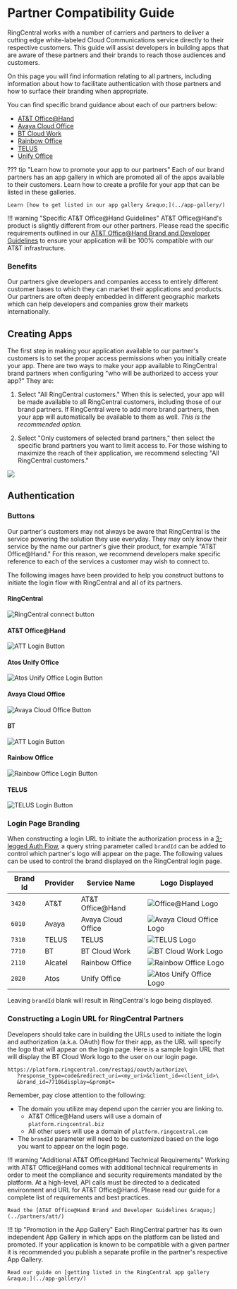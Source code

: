 # Partner Compatibility Guide

RingCentral works with a number of carriers and partners to deliver a cutting edge white-labeled Cloud Communications service directly to their respective customers. This guide will assist developers in building apps that are aware of these partners and their brands to reach those audiences and customers.

On this page you will find information relating to all partners, including information about how to facilitate authentication with those partners and how to surface their branding when appropriate. 

You can find specific brand guidance about each of our partners below:

* [AT&T Office@Hand](../partners/att/)
* [Avaya Cloud Office](../partners/aco/)
* [BT Cloud Work](../partners/bt/)
* [Rainbow Office](../partners/alcatel/)
* [TELUS](../partners/telus/)
* [Unify Office](../partners/atos/)

??? tip "Learn how to promote your app to our partners"
    Each of our brand partners has an app gallery in which are promoted all of the apps available to their customers. Learn how to create a profile for your app that can be listed in these galleries.

    Learn [how to get listed in our app gallery &raquo;](../app-gallery/)

!!! warning "Specific AT&T Office@Hand Guidelines"
    AT&T Office@Hand's product is slightly different from our other partners. Please read the specific requirements outlined in our [AT&T Office@Hand Brand and Developer Guidelines](../partners/att/) to ensure your application will be 100% compatible with our AT&T infrastructure.

### Benefits

Our partners give developers and companies access to entirely different customer bases to which they can market their applications and products. Our partners are often deeply embedded in different geographic markets which can help developers and companies grow their markets internationally. 

## Creating Apps

The first step in making your application available to our partner's customers is to set the proper access permissions when you initially create your app. There are two ways to make your app available to RingCentral brand partners when configuring "who will be authorized to access your app?" They are:

1. Select "All RingCentral customers." When this is selected, your app will be made available to all RingCentral customers, including those of our brand partners. If RingCentral were to add more brand partners, then your app will automatically be available to them as well. *This is the recommended option.*

2. Select "Only customers of selected brand partners," then select the specific brand partners you want to limit access to. For those wishing to maximize the reach of their application, we recommend selecting "All RingCentral customers."

<img class="img-fluid mx-auto d-block" src="../partners-create-app.png" style="max-width:500px" />

## Authentication

### Buttons

Our partner's customers may not always be aware that RingCentral is the service powering the solution they use everyday. They may only know their service by the name our partner's give their product, for example "AT&T Office@Hand." For this reason, we recommend developers make specific reference to each of the services a customer may wish to connect to.

The following images have been provided to help you construct buttons to initiate the login flow with RingCentral and all of its partners.

#### RingCentral

<img src="../button-ringcentral.png" alt="RingCentral connect button">

#### AT&T Office@Hand

<img alt="ATT Login Button" src="../button-att.png">

#### Atos Unify Office

<img alt="Atos Unify Office Login Button" src="../button-atos.png">

#### Avaya Cloud Office

<img alt="Avaya Cloud Office Button" src="../button-avaya.png">

#### BT

<img alt="ATT Login Button" src="../button-bt.png">

#### Rainbow Office

<img alt="Rainbow Office Login Button" src="../button-rainbow.png">

#### TELUS

<img alt="TELUS Login Button" src="../button-telus.png">

### Login Page Branding

When constructing a login URL to initiate the authorization process in a [3-legged Auth Flow](../../authentication/auth-code-flow), a query string parameter called `brandId` can be added to control which partner's logo will appear on the page. The following values can be used to control the brand displayed on the RingCentral login page.

| Brand Id | Provider | Service Name | Logo Displayed |
|-|-|-|-|
| `3420` | AT&T | AT&T Office@Hand | <img alt="Office@Hand Logo" src="../partners/logo_att.svg" style="max-width:200px"> |
| `6010` | Avaya | Avaya Cloud Office | <img alt="Avaya Cloud Office Logo" src="../partners/logo_aco.jpg" style="max-width:200px"> |
| `7310` | TELUS | TELUS | <img alt="TELUS Logo" src="../partners/logo_telus.svg" style="max-width:200px;"> |
| `7710` | BT | BT Cloud Work | <img alt="BT Cloud Work Logo" src="../partners/logo_bt.svg" style="max-width:200px"> | 
| `2110` | Alcatel | Rainbow Office | <img alt="Rainbow Office Logo" src="../partners/logo_rainbow.png" style="max-width: 200px"> | 
| `2020` | Atos | Unify Office | <img alt="Atos Unify Office Logo" src="../partners/logo_atos.png" style="max-width:200px"> | 

Leaving `brandId` blank will result in RingCentral's logo being displayed. 

### Constructing a Login URL for RingCentral Partners

Developers should take care in building the URLs used to initiate the login and authorization (a.k.a. OAuth) flow for their app, as the URL will specify the logo that will appear on the login page. Here is a sample login URL that will display the BT Cloud Work logo to the user on our login page. 

```
https://platform.ringcentral.com/restapi/oauth/authorize\
   ?response_type=code&redirect_uri=<my_uri>&client_id=<client_id>\
   &brand_id=7710&display=&prompt=
```

Remember, pay close attention to the following:

* The domain you utilize may depend upon the carrier you are linking to.
    * AT&T Office@Hand users will use a domain of `platform.ringcentral.biz`
    * All other users will use a domain of `platform.ringcentral.com`
* The `brandId` parameter will need to be customized based on the logo you want to appear on the login page.

!!! warning "Additional AT&T Office@Hand Technical Requirements"
    Working with AT&T Office@Hand comes with additional technical requirements in order to meet the compliance and security requirements mandated by the platform. At a high-level, API calls must be directed to a dedicated environment and URL for AT&T Office@Hand. Please read our guide for a complete list of requirements and best practices.

    Read the [AT&T Office@Hand Brand and Developer Guidelines &raquo;](../partners/att/)

!!! tip "Promotion in the App Gallery"
    Each RingCentral partner has its own independent App Gallery in which apps on the platform can be listed and promoted. If your application is known to be compatible with a given partner it is recommended you publish a separate profile in the partner's respective App Gallery.
    
    Read our guide on [getting listed in the RingCentral app gallery &raquo;](../app-gallery/)

